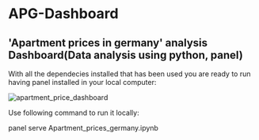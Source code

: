 # APG-Dashboard


## 'Apartment prices in germany' analysis Dashboard(Data analysis using python, panel)

With all the dependecies installed that has been used you are ready to run having panel installed in your local computer:


![apartment_price_dashboard](https://user-images.githubusercontent.com/92953798/166127413-8a3145c7-46d1-4af5-a67f-0959c7396039.png)

Use following command to run it locally:

panel serve Apartment_prices_germany.ipynb
